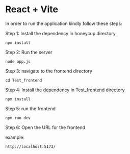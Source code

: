 # React + Vite

In order to run the application kindly follow these steps:

Step 1: Install the dependency in honeycup directory
```
npm install
```
Step 2: Run the server
```
node app.js
```
Step 3: navigate to the frontend directory
```
cd Test_frontend
```
Step 4: Install the dependency in Test_frontend directory

```
npm install
```

Step 5: run the frontend
```
npm run dev
```

Step 6: Open the URL for the frontend

example:
```
http://localhost:5173/
```

